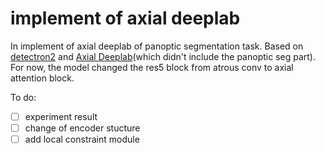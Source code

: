 # implement of axial deeplab

In implement of axial deeplab of panoptic segmentation task.
Based on [detectron2](https://github.com/facebookresearch/detectron2) and [Axial Deeplab](https://github.com/csrhddlam/axial-deeplab)(which didn't include the panoptic seg part).
For now, the model changed the res5 block from atrous conv to axial attention block.

To do:
- [ ] experiment result
- [ ] change of encoder stucture
- [ ] add local constraint module
